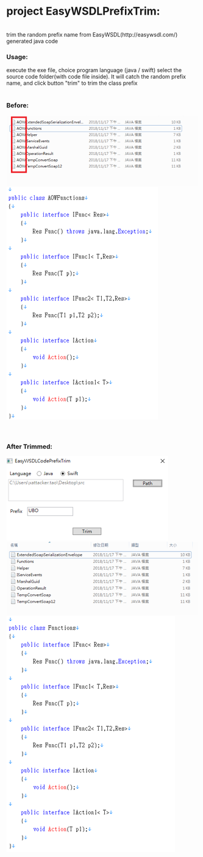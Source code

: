 ﻿# project EasyWSDLPrefixTrim:
<br>
trim the random prefix name from EasyWSDL(http://easywsdl.com/)
generated java code


### Usage:
execute the exe file, 
choice program language (java / swift)
select the source code folder(with code file inside).
It will catch the random prefix name, and click button "trim" to trim the class prefix<br><br>

### Before:

![avatar](/rm_res/before.png)<br>
![avatar](/rm_res/before2.png)<br>
<br><br>

### After Trimmed:

![avatar](/rm_res/trim.png)<br>
![avatar](/rm_res/after.png)<br>
![avatar](/rm_res/after2.png)<br>
